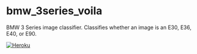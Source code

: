 # bmw_3series_voila
BMW 3 Series image classifier. 
Classifies whether an image is an E30, E36, E40, or E90.

[![Heroku](https://www.herokucdn.com/favicons/favicon.ico)](https://bmw-3-series-classifier.herokuapp.com/)
